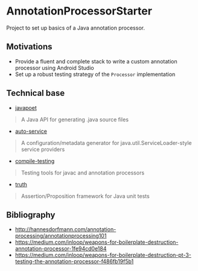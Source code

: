 # AnnotationProcessorStarter

Project to set up basics of a Java annotation processor.

<!-- run the following command line: markdown-toc -i README.md -->

<!-- toc -->

<!-- tocstop -->

## Motivations

- Provide a fluent and complete stack to write a custom annotation processor using Android Studio
- Set up a robust testing strategy of the `Processor` implementation

## Technical base

- [javapoet](https://github.com/square/javapoet) 

> A Java API for generating .java source files

- [auto-service](https://github.com/google/auto/tree/master/service) 

> A configuration/metadata generator for java.util.ServiceLoader-style service providers

- [compile-testing](https://github.com/google/compile-testing)

> Testing tools for javac and annotation processors

- [truth](http://google.github.io/truth/)

> Assertion/Proposition framework for Java unit tests

## Bibliography

- <http://hannesdorfmann.com/annotation-processing/annotationprocessing101>
- <https://medium.com/inloop/weapons-for-boilerplate-destruction-annotation-processor-1fe94cd0e184>
- <https://medium.com/inloop/weapons-for-boilerplate-destruction-pt-3-testing-the-annotation-processor-f486fb19f5b1>
